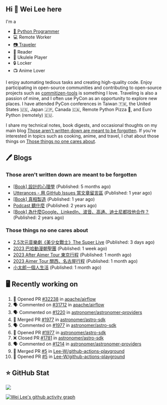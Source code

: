 ## Hi 👋 Wei Lee here

I'm a

* [🐍 Python Programmer](https://pycon-note.wei-lee.me/)
* 💻 Remote Worker
* [📷 Traveler](https://travlog.wei-lee.me/)
* 📖 Reader
* 🎵 Ukulele Player
* 🔒 Locker
* 📺 Anime Lover

I enjoy automating tedious tasks and creating high-quality code. Enjoy participating in open-source communities and contributing to open-source projects such as [commitizen-tools](https://github.com/commitizen-tools) is something I love. Traveling is also a passion of mine, and I often use PyCon as an opportunity to explore new places. I have attended PyCon conferences in Taiwan 🇹🇼, the United States 🇺🇸, Japan 🇯🇵, Canada 🇨🇦, Remote Python Pizza 🍕, and Euro Python (remotely) 🇪🇺.

I share my technical notes, book digests, and occasional thoughts on my main blog [Those aren't written down are meant to be forgotten](https://blog.wei-lee.me/). If you're interested in topics such as cooking, anime, and travel, I chat about those things on [Those things no one cares about](https://travlog.wei-lee.me/).

## 🖊️ Blogs

### Those aren't written down are meant to be forgotten

* [[Book] 設計的心理學](https://blog.wei-lee.me/posts/book/2023/01/the-design-of-everyday-things) (Published: 5 months ago)
* [Utterances - 用 GitHub Issues 當文章留言區](https://blog.wei-lee.me/posts/tech/2022/02/use-github-issues-as-comment-system) (Published: 1 year ago)
* [[Book] 真相製造](https://blog.wei-lee.me/posts/book/2022/02/reality-is-business) (Published: 1 year ago)
* [Podcast 聽什麼](https://blog.wei-lee.me/posts/gossiping/2021/12/podcast-i-listen-to) (Published: 2 years ago)
* [[Book] 為什麼Google、LinkedIn、波音、高通、迪士尼都找他合作？](https://blog.wei-lee.me/posts/book/2021/12/pitch-anyting) (Published: 2 years ago)

### Those things no one cares about

* [2.5次元音樂劇《美少女戰士》The Super Live](https://travlog.wei-lee.me/posts/review/2023/06/2-5-dimension-musical-sailor-moon-the-super-live) (Published: 3 days ago)
* [2023 巴哈動漫朝聖團](https://travlog.wei-lee.me/posts/travel/2023/06/bahamut-anime-tourism-2023) (Published: 1 week ago)
* [2023 After Aimer Tour 東京行程](https://travlog.wei-lee.me/posts/travel/2023/05/2023-after-aimer-tour-tokyo-itinerary) (Published: 1 month ago)
* [2023 Aimer Tour 關西、名古屋行程](https://travlog.wei-lee.me/posts/travel/2023/05/2023-aimer-tour-kansai-nagoya-itinerary) (Published: 1 month ago)
* [小太郎一個人生活](https://travlog.wei-lee.me/posts/review/2023/05/kotaro-lives-alone) (Published: 1 month ago)

## 🖥️ Recently working on

1. 💪 Opened PR [#32238](https://github.com/apache/airflow/pull/32238) in [apache/airflow](https://github.com/apache/airflow)
2. 🗣 Commented on [#31712](https://github.com/apache/airflow/issues/31712) in [apache/airflow](https://github.com/apache/airflow)
3. 🗣 Commented on [#1220](https://github.com/astronomer/astronomer-providers/issues/1220) in [astronomer/astronomer-providers](https://github.com/astronomer/astronomer-providers)
4. 🎉 Merged PR [#1977](https://github.com/astronomer/astro-sdk/pull/1977) in [astronomer/astro-sdk](https://github.com/astronomer/astro-sdk)
5. 🗣 Commented on [#1977](https://github.com/astronomer/astro-sdk/issues/1977) in [astronomer/astro-sdk](https://github.com/astronomer/astro-sdk)
6. 💪 Opened PR [#1977](https://github.com/astronomer/astro-sdk/pull/1977) in [astronomer/astro-sdk](https://github.com/astronomer/astro-sdk)
7. ❌ Closed PR [#1781](https://github.com/astronomer/astro-sdk/pull/1781) in [astronomer/astro-sdk](https://github.com/astronomer/astro-sdk)
8. 🗣 Commented on [#1214](https://github.com/astronomer/astronomer-providers/issues/1214) in [astronomer/astronomer-providers](https://github.com/astronomer/astronomer-providers)
9. 🎉 Merged PR [#5](https://github.com/Lee-W/github-actions-playground/pull/5) in [Lee-W/github-actions-playground](https://github.com/Lee-W/github-actions-playground)
10. 💪 Opened PR [#5](https://github.com/Lee-W/github-actions-playground/pull/5) in [Lee-W/github-actions-playground](https://github.com/Lee-W/github-actions-playground)


## ⭐ GitHub Stat
[![](https://github-readme-stats.vercel.app/api?username=Lee-W&show_icons=true&hide_title=true&cache_seconds=86400)](https://github.com/anuraghazra/github-readme-stats)

[![Wei Lee's github activity graph](https://github-readme-activity-graph.vercel.app/graph?username=Lee-W&theme=dracula)](https://github.com/ashutosh00710/github-readme-activity-graph)
